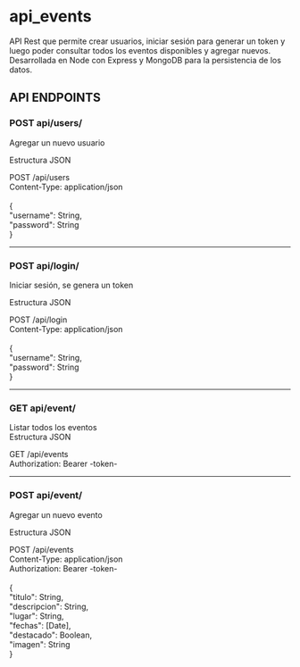 # api_events<br/>
API Rest que permite crear usuarios, iniciar sesión para generar un token y luego poder consultar todos los eventos disponibles y agregar nuevos. Desarrollada en Node con Express y MongoDB para la persistencia de los datos.

## API ENDPOINTS
### POST api/users/

Agregar un nuevo usuario

Estructura JSON<br/>

POST /api/users <br/>
Content-Type: application/json <br/>
<br/>
{<br/>
  "username": String,<br/>
  "password": String<br/>
}<br/>

--- 

### POST api/login/

Iniciar sesión, se genera un token

Estructura JSON<br/>

POST /api/login <br/>
Content-Type: application/json<br/>
<br/>
{<br/>
  "username": String,<br/>
  "password": String<br/>
}<br/>

---

### GET api/event/

Listar todos los eventos
<br/>
Estructura JSON  <token> <br/>

GET /api/events<br/> 
Authorization: Bearer -token-  <br/>
  
---

### POST api/event/

Agregar un nuevo evento

Estructura JSON<br/>

POST /api/events<br/> 
Content-Type: application/json<br/>
Authorization: Bearer -token- <br/>
<br/>
{<br/>
"titulo": String,<br/> 
"descripcion": String,<br/> 
"lugar": String,<br/> 
"fechas": [Date],<br/> 
"destacado": Boolean,<br/> 
"imagen": String<br/>
}
